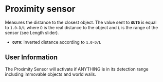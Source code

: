 # Proximity sensor
Measures the distance to the closest object. The value sent to **`OUT0`** is equal to `1.0-D/L` where `D` is the real distance to the object and `L` is the range of the sensor (see Length slider).

- **`OUT0`**: Inverted distance according to `1.0-D/L`

## User Information
The Proximity Sensor will activate if ANYTHING is in its detection range including immovable objects and world walls.